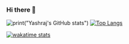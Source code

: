 ### Hi there 👋
![print("Yashraj's GitHub stats")](https://github-readme-stats.vercel.app/api?username=yashraj2003e&show_icons=true&theme=nightowl) 
[![Top Langs](https://github-readme-stats.vercel.app/api/top-langs/?username=yashraj2003e&theme=nightowl&layout=compact)](https://github.com/yashraj2003e/github-readme-stats)


[![wakatime stats](https://github-readme-stats.vercel.app/api/wakatime?username=yashraj2003e&theme=nightowl&layout=compact)](https://github.com/yashraj2003e/github-readme-stats)


